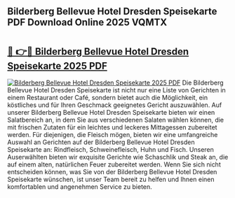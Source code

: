 ## Bilderberg Bellevue Hotel Dresden Speisekarte PDF Download Online 2025 VQMTX

# <h2><a href="http://gc5e14.nevu.top/?p=Bilderberg+Bellevue+Hotel+Dresden+Speisekarte">🔗 👉🔴 Bilderberg Bellevue Hotel Dresden Speisekarte 2025 PDF</a></h2>

[![Bilderberg Bellevue Hotel Dresden Speisekarte 2025 PDF](https://i.imgur.com/dBaPXMq.png)](http://gc5e14.nevu.top/?p=Bilderberg+Bellevue+Hotel+Dresden+Speisekarte)
Die Bilderberg Bellevue Hotel Dresden Speisekarte ist nicht nur eine Liste von Gerichten in einem Restaurant oder Café, sondern bietet auch die Möglichkeit, ein köstliches und für Ihren Geschmack geeignetes Gericht auszuwählen. Auf unserer Bilderberg Bellevue Hotel Dresden Speisekarte bieten wir einen Salatbereich an, in dem Sie aus verschiedenen Salaten wählen können, die mit frischen Zutaten für ein leichtes und leckeres Mittagessen zubereitet werden. Für diejenigen, die Fleisch mögen, bieten wir eine umfangreiche Auswahl an Gerichten auf der Bilderberg Bellevue Hotel Dresden Speisekarte an: Rindfleisch, Schweinefleisch, Huhn und Fisch. Unseren Auserwählten bieten wir exquisite Gerichte wie Schaschlik und Steak an, die auf einem alten, natürlichen Feuer zubereitet werden. Wenn Sie sich nicht entscheiden können, was Sie von der Bilderberg Bellevue Hotel Dresden Speisekarte wünschen, ist unser Team bereit zu helfen und Ihnen einen komfortablen und angenehmen Service zu bieten.
